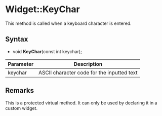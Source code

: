 # Widget::KeyChar

This method is called when a keyboard character is entered.

## Syntax

- void **KeyChar**(const int keychar);

| Parameter | Description |
|---|---|
| keychar | ASCII character code for the inputted text |

## Remarks

This is a protected virtual method. It can only be used by declaring it in a custom widget.
